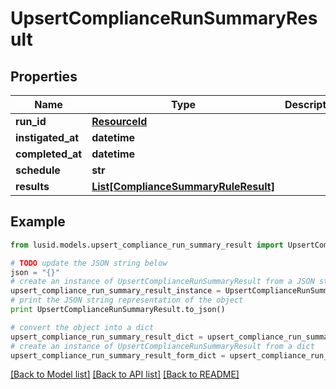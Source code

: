 # UpsertComplianceRunSummaryResult


## Properties
Name | Type | Description | Notes
------------ | ------------- | ------------- | -------------
**run_id** | [**ResourceId**](ResourceId.md) |  | 
**instigated_at** | **datetime** |  | 
**completed_at** | **datetime** |  | 
**schedule** | **str** |  | 
**results** | [**List[ComplianceSummaryRuleResult]**](ComplianceSummaryRuleResult.md) |  | 

## Example

```python
from lusid.models.upsert_compliance_run_summary_result import UpsertComplianceRunSummaryResult

# TODO update the JSON string below
json = "{}"
# create an instance of UpsertComplianceRunSummaryResult from a JSON string
upsert_compliance_run_summary_result_instance = UpsertComplianceRunSummaryResult.from_json(json)
# print the JSON string representation of the object
print UpsertComplianceRunSummaryResult.to_json()

# convert the object into a dict
upsert_compliance_run_summary_result_dict = upsert_compliance_run_summary_result_instance.to_dict()
# create an instance of UpsertComplianceRunSummaryResult from a dict
upsert_compliance_run_summary_result_form_dict = upsert_compliance_run_summary_result.from_dict(upsert_compliance_run_summary_result_dict)
```
[[Back to Model list]](../README.md#documentation-for-models) [[Back to API list]](../README.md#documentation-for-api-endpoints) [[Back to README]](../README.md)


